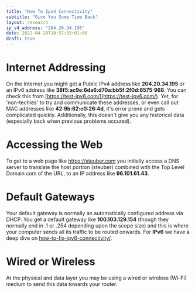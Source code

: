 ```yaml
---
title: "How To Ipv4 Connectivity"
subtitle: "Give You Some Time Back"
layout: research
ip_v4_address: "204.20.34.195"
date: 2022-04-20T10:57:15+01:00
draft: true
---
```


# Internet Addressing
On the Internet you might get a Public IPv4 address like **204.20.34.195** or an IPv6 address like **38f5:ac9e:6da6:d70a:bb5f:2f0d:6575:968**. You can check this from [https://test-ipv6.com/](https://test-ipv6.com/). Yet, for 'non-techies' to try and communicate these addresses, or even call out MAC addresses like **42:9b:62:c0:26:4d**, it's error prone and gets complicated quickly. Additionally, this doesn't give you any historical data (especially back when previous problems occured).

# Accessing the Web
To get to a web page like https://steuber.com you initially access a DNS server to translate the host portion (steuber) combined with the Top Level Domain com of the URL, to an IP address like **96.101.61.43**. 

# Default Gateways
Your default gateway is normally an automatically configured address via DHCP. You get a default gateway like **100.103.129.154** (though they normally end in .1 or .254 depending upon the scope size) and this is where your computer sends all its traffic to be routed onwards. For **IPv6** we have a deep dive on [how-to-fix-ipv6-connectivity/](/blog/how-to-fix-ipv6-connectivity/).

# Wired or Wireless
At the physical and data layer you may be using a wired or wireless (Wi-Fi) medium to send this data towards your router. 
